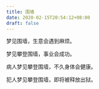 ```yaml
---
title: 围墙
date: 2020-02-15T20:54:12+08:00
draft: false
---
```


梦见围墙，生意会遇到麻烦。

梦见攀登围墙，事业会成功。

病人梦见攀登围墙，不久身体会健康。

犯人梦见攀登围墙，即将被释放出狱。